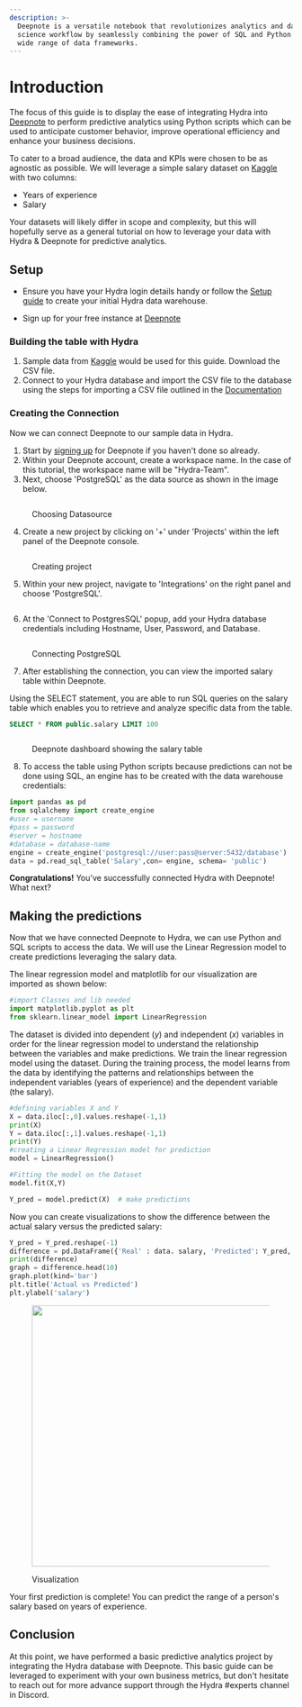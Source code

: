 ```yaml
---
description: >-
  Deepnote is a versatile notebook that revolutionizes analytics and data
  science workflow by seamlessly combining the power of SQL and Python with a
  wide range of data frameworks.
---
```


# Introduction

The focus of this guide is to display the ease of integrating Hydra into [Deepnote](https://deepnote.com/docs) to perform predictive analytics using Python scripts which can be used to anticipate customer behavior, improve operational efficiency and enhance your business decisions.

To cater to a broad audience, the data and KPIs were chosen to be as agnostic as possible. We will leverage a simple salary dataset on [Kaggle](https://www.kaggle.com/datasets/rsadiq/salary) with two columns:

  * Years of experience
  * Salary

Your datasets will likely differ in scope and complexity, but this will hopefully serve as a general tutorial on how to leverage your data with Hydra & Deepnote for predictive analytics.


## Setup

* Ensure you have your Hydra login details handy or follow the [Setup guide](https://docs.hydra.so/getting-started/setup-guide) to create your initial Hydra data warehouse.

* Sign up for your free instance at [Deepnote](https://deepnote.com/sign-up)

### Building the table with Hydra

1. Sample data from [Kaggle](https://www.kaggle.com/datasets/rsadiq/salary) would be used for this guide. Download the CSV file.
2. Connect to your Hydra database and import the CSV file to the database using the steps for importing a CSV file outlined in the [Documentation](https://docs.hydra.so/centralize-data/load/from-local-csv-file)

### Creating the Connection

Now we can connect Deepnote to our sample data in Hydra.

1. Start by [signing up](https://deepnote.com/sign-up) for Deepnote if you haven't done so already.
2. Within your Deepnote account, create a workspace name. In the case of this tutorial, the workspace name will be "Hydra-Team".
3. Next, choose 'PostgreSQL' as the data source as shown in the image below.

<figure><img src="../.gitbook/assets/.predictive-analytics/datasource.png" alt=""><figcaption><p>Choosing Datasource</p></figcaption></figure>

4. Create a new project by clicking on '+' under 'Projects' within the left panel of the Deepnote console.

<figure><img src="../.gitbook/assets/.predictive-analytics/create project.png" alt=""><figcaption><p>Creating project</p></figcaption></figure>

5. Within your new project, navigate to 'Integrations' on the right panel and choose 'PostgreSQL'.

<figure><img src="../.gitbook/assets/.predictive-analytics/Integrating postgres.png" alt=""><figcaption></figcaption></figure>

6. At the 'Connect to PostgresSQL' popup, add your Hydra database credentials including Hostname, User, Password, and Database.

<figure><img src="../.gitbook/assets/.predictive-analytics/connecting postgres.png" alt=""><figcaption><p>Connecting PostgreSQL</p></figcaption></figure>

7. After establishing the connection, you can view the imported salary table within Deepnote.

Using the SELECT statement, you are able to run SQL queries on the salary table which enables you to retrieve and analyze specific data from the table.

```sql
SELECT * FROM public.salary LIMIT 100
```

<figure><img src="../.gitbook/assets/.predictive-analytics/deepnote dashboard.png" alt=""><figcaption><p>Deepnote dashboard showing the salary table</p></figcaption></figure>

8. To access the table using Python scripts because predictions can not be done using SQL, an engine has to be created with the data warehouse credentials:

```python
import pandas as pd
from sqlalchemy import create_engine
#user = username
#pass = password
#server = hostname
#database = database-name
engine = create_engine('postgresql://user:pass@server:5432/database')
data = pd.read_sql_table('Salary',con= engine, schema= 'public')
```

**Congratulations!** You've successfully connected Hydra with Deepnote! What next?

## Making the predictions

Now that we have connected Deepnote to Hydra, we can use Python and SQL scripts to access the data. We will use the Linear Regression model to create predictions leveraging the salary data.

The linear regression model and matplotlib for our visualization are imported as shown below:

```python
#import Classes and lib needed
import matplotlib.pyplot as plt
from sklearn.linear_model import LinearRegression
```

The dataset is divided into dependent (_y_) and independent (_x_) variables in order for the linear regression model to understand the relationship between the variables and make predictions. We train the linear regression model using the dataset. During the training process, the model learns from the data by identifying the patterns and relationships between the independent variables (years of experience) and the dependent variable (the salary).

```python
#defining variables X and Y
X = data.iloc[:,0].values.reshape(-1,1)
print(X)
Y = data.iloc[:,1].values.reshape(-1,1)
print(Y)
#creating a Linear Regression model for prediction
model = LinearRegression()

#Fitting the model on the Dataset
model.fit(X,Y)

Y_pred = model.predict(X)  # make predictions
```

Now you can create visualizations to show the difference between the actual salary versus the predicted salary:

```python
Y_pred = Y_pred.reshape(-1)
difference = pd.DataFrame({'Real' : data. salary, 'Predicted': Y_pred, })
print(difference)
graph = difference.head(10)
graph.plot(kind='bar')
plt.title('Actual vs Predicted')
plt.ylabel('salary')
```

<figure><img src="../.gitbook/assets/.predictive-analytics/Output.png" alt="" width="464"><figcaption><p>Visualization</p></figcaption></figure>

Your first prediction is complete! You can predict the range of a person's salary based on years of experience.

## Conclusion
At this point, we have performed a basic predictive analytics project by integrating the Hydra database with Deepnote. This basic guide can be leveraged to experiment with your own business metrics, but don't hesitate to reach out for more advance support through the Hydra #experts channel in Discord.